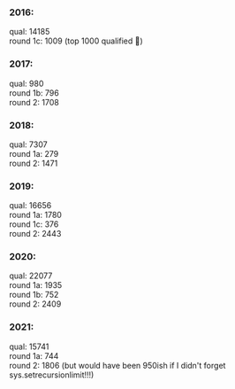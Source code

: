 ### 2016:
qual: 14185  
round 1c: 1009 (top 1000 qualified 😬)

### 2017:
qual: 980  
round 1b: 796  
round 2: 1708

### 2018:
qual: 7307  
round 1a: 279  
round 2: 1471

### 2019:
qual: 16656  
round 1a: 1780  
round 1c: 376  
round 2: 2443

### 2020:
qual: 22077  
round 1a: 1935  
round 1b: 752  
round 2: 2409

### 2021:
qual: 15741  
round 1a: 744  
round 2: 1806 (but would have been 950ish if I didn't forget sys.setrecursionlimit!!!)
